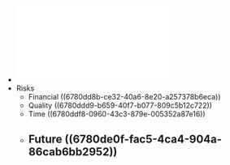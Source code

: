 - ![PRS-HAN-008-Owner-Builder-Information-and-Study-Guide.pdf](../assets/PRS-HAN-008-Owner-Builder-Information-and-Study-Guide_1736498537051_0.pdf)
- Risks
	- Financial ((6780dd8b-ce32-40a6-8e20-a257378b6eca))
	- Quality ((6780ddd9-b659-40f7-b077-809c5b12c722))
	- Time ((6780ddf8-0960-43c3-879e-005352a87e16))
	- Future ((6780de0f-fac5-4ca4-904a-86cab6bb2952))
		-